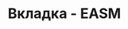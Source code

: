 ---
id: 203
title: Вкладка - EASM
displayName: EASM
order: 1
published: true
historyName: EASM
historyDescription: Детектор уязвимостей активов
category: Сервисы
categoryName: EASM
categoryDescription: Детектор уязвимостей активов
categoryOrder: 1
categoryIcon: https://img.solarspace.pro/docs/waf.svg
footerName: EASM
footerOrder: 10
---